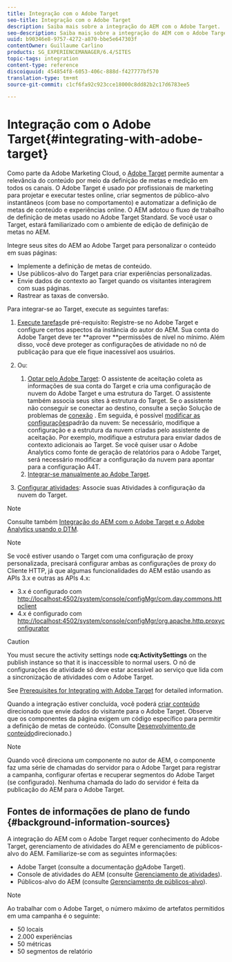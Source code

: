 ```yaml
---
title: Integração com o Adobe Target
seo-title: Integração com o Adobe Target
description: Saiba mais sobre a integração do AEM com o Adobe Target.
seo-description: Saiba mais sobre a integração do AEM com o Adobe Target.
uuid: b90346e8-9757-4272-a870-bbe5e647303f
contentOwner: Guillaume Carlino
products: SG_EXPERIENCEMANAGER/6.4/SITES
topic-tags: integration
content-type: reference
discoiquuid: 454854f8-6053-406c-888d-f427777bf570
translation-type: tm+mt
source-git-commit: c1cf6fa92c923cce18000c8dd82b2c17d6783ee5

---
```



# Integração com o Adobe Target{#integrating-with-adobe-target}

Como parte da Adobe Marketing Cloud, o [Adobe Target](http://www.adobe.com/ro/solutions/testing-targeting/testandtarget.html) permite aumentar a relevância do conteúdo por meio da definição de metas e medição em todos os canais. O Adobe Target é usado por profissionais de marketing para projetar e executar testes online, criar segmentos de público-alvo instantâneos (com base no comportamento) e automatizar a definição de metas de conteúdo e experiências online. O AEM adotou o fluxo de trabalho de definição de metas usado no Adobe Target Standard. Se você usar o Target, estará familiarizado com o ambiente de edição de definição de metas no AEM.

Integre seus sites do AEM ao Adobe Target para personalizar o conteúdo em suas páginas:

* Implemente a definição de metas de conteúdo.
* Use públicos-alvo do Target para criar experiências personalizadas.
* Envie dados de contexto ao Target quando os visitantes interagirem com suas páginas.
* Rastrear as taxas de conversão.

Para integrar-se ao Target, execute as seguintes tarefas:

1. [Execute tarefas](/help/sites-administering/target-requirements.md)de pré-requisito: Registre-se no Adobe Target e configure certos aspectos da instância do autor do AEM. Sua conta do Adobe Target deve ter **aprover **permissões de nível no mínimo. Além disso, você deve proteger as configurações de atividade no nó de publicação para que ele fique inacessível aos usuários.

1. Ou:

   1. [Optar pelo Adobe Target](/help/sites-administering/opt-in.md): O assistente de aceitação coleta as informações de sua conta do Target e cria uma configuração de nuvem do Adobe Target e uma estrutura do Target. O assistente também associa seus sites à estrutura do Target. Se o assistente não conseguir se conectar ao destino, consulte a seção Solução de problemas de [conexão](/help/sites-administering/target-configuring.md#troubleshooting-target-connection-problems) . Em seguida, é possível [modificar as configurações](/help/sites-administering/target-configuring.md#modifying-the-opt-in-wizard-configurations)padrão da nuvem: Se necessário, modifique a configuração e a estrutura da nuvem criadas pelo assistente de aceitação. Por exemplo, modifique a estrutura para enviar dados de contexto adicionais ao Target. Se você quiser usar o Adobe Analytics como fonte de geração de relatórios para o Adobe Target, será necessário modificar a configuração da nuvem para apontar para a configuração A4T.
   1. [Integrar-se manualmente ao Adobe Target](/help/sites-administering/target-configuring.md#manually-integrating-with-adobe-target).

1. [Configurar atividades](/help/sites-authoring/activitylib.md): Associe suas Atividades à configuração da nuvem do Target.

>[!NOTE]
>
>Consulte também [Integração do AEM com o Adobe Target e o Adobe Analytics usando o DTM](https://helpx.adobe.com/experience-manager/using/integrate-digital-marketing-solutions.html).

>[!NOTE]
>
>Se você estiver usando o Target com uma configuração de proxy personalizada, precisará configurar ambas as configurações de proxy do Cliente HTTP, já que algumas funcionalidades do AEM estão usando as APIs 3.x e outras as APIs 4.x:
>
>* 3.x é configurado com [http://localhost:4502/system/console/configMgr/com.day.commons.httpclient](http://localhost:4502/system/console/configMgr/com.day.commons.httpclient)
>* 4.x é configurado com [http://localhost:4502/system/console/configMgr/org.apache.http.proxyconfigurator](http://localhost:4502/system/console/configMgr/org.apache.http.proxyconfigurator)
>



>[!CAUTION]
>
>You must secure the activity settings node **cq:ActivitySettings** on the publish instance so that it is inaccessible to normal users. O nó de configurações de atividade só deve estar acessível ao serviço que lida com a sincronização de atividades com o Adobe Target.
>
>See [Prerequisites for Integrating with Adobe Target](/help/sites-administering/target-requirements.md#securing-the-activity-settings-node) for detailed information.

Quando a integração estiver concluída, você poderá [criar conteúdo](/help/sites-authoring/content-targeting-touch.md) direcionado que envie dados do visitante para o Adobe Target. Observe que os componentes da página exigem um código específico para permitir a definição de metas de conteúdo. (Consulte [Desenvolvimento de conteúdo](/help/sites-developing/target.md)direcionado.)

>[!NOTE]
>
>Quando você direciona um componente no autor de AEM, o componente faz uma série de chamadas do servidor para o Adobe Target para registrar a campanha, configurar ofertas e recuperar segmentos do Adobe Target (se configurado). Nenhuma chamada do lado do servidor é feita da publicação do AEM para o Adobe Target.

## Fontes de informações de plano de fundo {#background-information-sources}

A integração do AEM com o Adobe Target requer conhecimento do Adobe Target, gerenciamento de atividades do AEM e gerenciamento de públicos-alvo do AEM. Familiarize-se com as seguintes informações:

* Adobe Target (consulte a documentação [do](https://marketing.adobe.com/resources/help/en_US/target/)Adobe Target).
* Console de atividades do AEM (consulte [Gerenciamento de atividades](/help/sites-authoring/activitylib.md)).
* Públicos-alvo do AEM (consulte [Gerenciamento de públicos-alvo](/help/sites-authoring/managing-audiences.md)).

>[!NOTE]
>
>Ao trabalhar com o Adobe Target, o número máximo de artefatos permitidos em uma campanha é o seguinte:
>
>* 50 locais
>* 2.000 experiências
>* 50 métricas
>* 50 segmentos de relatório
>




